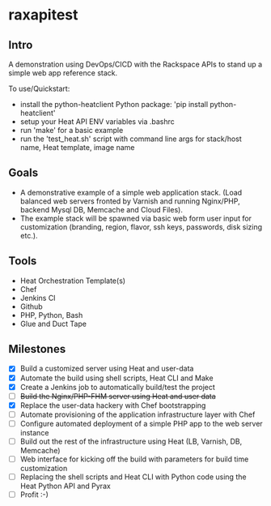 # raxapitest

## Intro
A demonstration using DevOps/CICD with the Rackspace APIs to stand up a simple web app reference stack.

To use/Quickstart:

* install the python-heatclient Python package: 'pip install python-heatclient'
* setup your Heat API ENV variables via .bashrc
* run 'make' for a basic example
* run the 'test_heat.sh' script with command line args for stack/host name, Heat template, image name

## Goals
* A demonstrative example of a simple web application stack.  (Load balanced web servers fronted by Varnish and running Nginx/PHP, backend Mysql DB, Memcache and Cloud Files).  
* The example stack will be spawned via basic web form user input for customization (branding, region, flavor, ssh keys, passwords, disk sizing etc.).

## Tools
* Heat Orchestration Template(s)
* Chef
* Jenkins CI
* Github
* PHP, Python, Bash
* Glue and Duct Tape

## Milestones
- [x] Build a customized server using Heat and user-data
- [x] Automate the build using shell scripts, Heat CLI and Make
- [x] Create a Jenkins job to automatically build/test the project
- [ ] ~~Build the Nginx/PHP-FHM server using Heat and user data~~
- [x] Replace the user-data hackery with Chef bootstrapping
- [ ] Automate provisioning of the application infrastructure layer with Chef
- [ ] Configure automated deployment of a simple PHP app to the web server instance
- [ ] Build out the rest of the infrastructure using Heat (LB, Varnish, DB, Memcache)
- [ ] Web interface for kicking off the build with parameters for build time customization
- [ ] Replacing the shell scripts and Heat CLI with Python code using the Heat Python API and Pyrax
- [ ] Profit :-)
